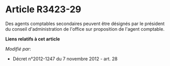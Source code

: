 # Article R3423-29

Des agents comptables secondaires peuvent être désignés par le président du conseil d'administration de l'office sur
proposition de l'agent comptable.

**Liens relatifs à cet article**

_Modifié par_:

  - Décret n°2012-1247 du 7 novembre 2012 - art. 28
